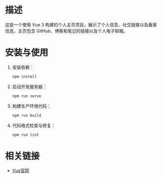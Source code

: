 # 描述

这是一个使用 Vue 3 构建的个人主页项目，展示了个人信息、社交链接以及备案信息。主页包含 GitHub、博客和笔记的链接以及个人电子邮箱。

# 安装与使用

1. 安装依赖：

   ```sh
   npm install
   ```
2. 启动开发服务器：

   ```sh
   npm run serve
   ```
3. 构建生产环境代码：

   ```sh
   npm run build
   ```
4. 代码格式检查与修复：

   ```sh
   npm run lint
   ```

# 相关链接

- [Vue官网](https://vuejs.org/)